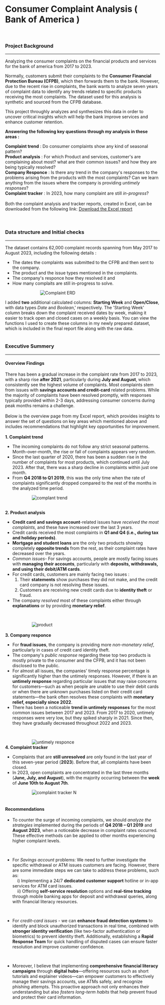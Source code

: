 # Consumer Complaint Analysis ( Bank of America )
<br/> 
<h3>Project Background</h3> 
<hr>
Analyzing the consumer complaints on the financial products and services for the bank of america from 2017 to 2023. 

Normally, customers submit their complaints to the **Consumer Financial Protection Bureau (CFPB)**, which then forwards them to the bank. However, due to the recent rise in complaints, the bank wants to analyze seven years of complaint data to identify any trends related to specific products receiving the most complaints.  The dataset used for this analysis is synthetic and sourced from the CFPB database.<br/> 

This project throughly analyzes and synthesizes this data in order to uncover critical insights which will help the bank improve services and enhance customer retention.

**Answering the following key questions through my analysis in these areas :** <br/> 

**Complaint trend** : Do consumer complaints show any kind of seasonal pattern?<br/> 
**Product analysis** : For which Product and services, customer's are complaining about most? what are their common issues? and how they are being typically resolved?<br/> 
**Company Responce** : Is there any trend in the company's responses to the problems arising from the products with the most complaints? Can we learn anything from the issues where the company is providing *untimely responses*?<br/> 
**Complaint tracker** : In 2023, how many complaint are still *in-progress*?<br/>  
Both the complaint analysis and tracker reports, created in Excel, can be downloaded from the following link: [Download the Excel report](https://github.com/arghanilhub/Customer_Complaint_Analysis/blob/main/Financial_Consumer_Complaints.xlsx) 
<br/> 
<br/> 
<br/> 

<h3>Data structure and Initial checks</h3> 
<hr> 
The dataset contains 62,000 complaint records spanning from May 2017 to August 2023, including the following details :<br/> 

* The dates the complaints was submitted to the CFPB and then sent to the company.<br/> 
* The product and the issue types mentioned in the complaints.<br/>  
* The company's responce how they resolved it and<br/>  
* How many complaits are still in-progress to solve.<br/>


&nbsp; &nbsp; &nbsp; &nbsp; &nbsp; &nbsp; &nbsp; &nbsp; &nbsp; &nbsp; &nbsp; &nbsp; &nbsp; &nbsp; &nbsp;![Complaint ERD](https://github.com/arghanilhub/Customer_Complaint_Analysis/blob/main/complaint_ERD.png) 

I added **two** additional calculated columns: **Starting Week** and **Open/Close**, with data types *Date* and *Boolean*,' respectively. The 'Starting Week' column breaks down the complaint received dates by week, making it easier to track open and closed cases on a weekly basis. You can view the functions I used to create these columns in my newly prepared dataset, which is included in the final report file along with the raw data.   
<br/> 

<h3>Executive Summery</h3> 
<hr> 
<h4>Overview Findings</h4> 

There has been a gradual increase in the complaint rate from 2017 to 2023, with a sharp rise **after 2021**, particularly during **July and August**, which consistently see the highest volume of complaints. Most complaints stem from issues with **savings accounts and credit-card** related problems. While the majority of complaints have been resolved promptly, with responses typically provided within 2-3 days, addressing consumer concerns during peak months remains a challenge.<br/>  
Below is the overview page from my Excel report, which provides insights to answer the set of questions on key areas which mentioned above and includes recommendations that highlight key opportunities for improvement.<br/>  
**1. Complaint trend** 
* The incoming complaints do not follow any strict seasonal patterns. Month-over-month, the rise or fall of complaints appears very random.
* Since the last quarter of 2020, there has been a sudden rise in the number of complaints for most products, which continued until July 2023. After that, there was a sharp decline in complaints within just one month.
* From **Q4 2018 to Q1 2019**, this was the only time when the rate of complaints significantly dropped compared to the rest of the months in the analyzed time period.<br/>


&nbsp; &nbsp; &nbsp; &nbsp; &nbsp; &nbsp; &nbsp; &nbsp; &nbsp; &nbsp; &nbsp; ![complant trend](https://github.com/arghanilhub/Customer_Complaint_Analysis/blob/main/Complaint_trend.png) <br/> 
<br/> 
 
**2. Product analysis** 
* **Credit card and savings account**-related issues have *received the most complaints*, and these have increased over the last 3 years.
* Credit cards received the most complaints in **Q1 and Q4 (i.e., during tax and holiday periods)**.
* **Mortgage and student loans** are the only two products showing completely **opposite trends** from the rest, as their complaint rates have decreased over the years.
* *Common issues*- For savings accounts, people are mostly facing issues with **managing their accounts**, particularly with **deposits, withdrawals, and using their debit/ATM cards**.
* For credit cards, customers are mainly facing two issues :                                                                                 
     1.  Their **statements** show purchases they did not make, and the credit card company is not resolving these issues.
     2.  Customers are receiving new credit cards due to **identity theft** or fraud.
* The company *resolved* most of these complaints either through **explanations** or by providing **monetary relief**.
<br/> 
   
&nbsp; &nbsp; &nbsp; &nbsp; &nbsp; &nbsp; &nbsp; &nbsp; &nbsp; &nbsp; &nbsp; ![product](https://github.com/arghanilhub/Customer_Complaint_Analysis/blob/main/Product.png) <br/> 
<br/> 
**3. Company responce** 
* For **fraud issues**, the company is providing more *non-monetary relief*, particularly in cases of credit card identity theft.
* The company's *public response* regarding these top two products is mostly private to the consumer and the CFPB, and it has not been disclosed to the public.
* For almost all issues, the companies' timely response percentage is significantly higher than the untimely responses. However, if there is an **untimely response** regarding particular issues that may raise concerns for customers—such as when people are unable to use their debit cards or when there are unknown purchases listed on their credit card statements—the bank often resolves these complaints with **monetary relief, especially since 2022**.
* There has been a noticeable **trend in untimely responses** for the most common issues between 2017 and 2023. From 2017 to 2020, untimely responses were very low, but they spiked sharply in 2021. Since then, they have gradually decreased throughout 2022 and 2023.
<br/>

&nbsp; &nbsp; &nbsp; &nbsp; &nbsp; &nbsp; &nbsp; &nbsp; &nbsp; &nbsp; &nbsp; ![untimely responce](https://github.com/arghanilhub/Customer_Complaint_Analysis/blob/main/Untimely_responce.png) 
<br/> 
**4. Complaint tracker** 
* Complaints that are **still unresolved** are only found in the last year of this seven-year period (**2023**). Before that, all complaints have been closed.
* In 2023, open complaints are concentrated in the last three months (**June, July, and August**), with the majority occurring between the **week** of **June 10th to August 7th**.<br/> 
  
&nbsp; &nbsp; &nbsp; &nbsp; &nbsp; &nbsp; &nbsp; &nbsp; &nbsp; &nbsp; &nbsp; ![complaint tracker N](https://github.com/arghanilhub/Customer_Complaint_Analysis/blob/main/complaint_tracker_N.png) 
<br/> 
<br/> 

<h4>Recommendations</h4> 

* To counter the surge of incoming complaints, we should *analyze the strategies* implemented during the periods of **Q4 2018 – Q1 2019** and **August 2023**, when a noticeable decrease in complaint rates occurred. These effective methods can be applied to other months experiencing higher complaint levels.<br/> 
<br/> 
   
 * For *Savings account* problems: We need to further investigate the specific withdrawal or ATM issues customers are facing. 
                                  However, there are some immediate steps we can take to address these problems, such as:<br/> 
                                   &nbsp; &nbsp; i) Implementing a 24/7 **dedicated customer support** hotline or in-app services for ATM card issues.<br/> 
                                  &nbsp; &nbsp; ii) Offering **self-service resolution** options and **real-time tracking** through mobile banking apps for deposit and  withdrawal queries, along with financial literacy resources.<br/>   
<br/> 

* For *credit-card issues* - we can **enhance fraud detection systems** to identify and block unauthorized transactions in real time, combined with **stronger identity verification** (like two-factor authentication or biometrics) to prevent identity theft. Additionally, establishing a **Rapid Response Team** for quick handling of disputed cases can ensure faster resolution and improve customer confidence.<br/>  
<br/> 

* Moreover, I believe that implementing **comprehensive financial literacy campaigns** through **digital hubs**—offering resources such as short tutorials and explainer videos—can empower customers to effectively manage their savings accounts, use ATMs safely, and recognize phishing attempts. This proactive approach not only enhances their understanding but also *fosters long-term habits* that help prevent fraud and protect their card information.




